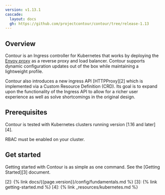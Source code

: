 ```yaml
---
version: v1.13.1
cascade:
  layout: docs
  gh: https://github.com/projectcontour/contour/tree/release-1.13
---
```


## Overview
Contour is an Ingress controller for Kubernetes that works by deploying the [Envoy proxy][1] as a reverse proxy and load balancer.
Contour supports dynamic configuration updates out of the box while maintaining a lightweight profile.

Contour also introduces a new ingress API [HTTPProxy][2] which is implemented via a Custom Resource Definition (CRD).
Its goal is to expand upon the functionality of the Ingress API to allow for a richer user experience as well as solve shortcomings in the original design.

## Prerequisites
Contour is tested with Kubernetes clusters running version [1.16 and later][4].

RBAC must be enabled on your cluster.

## Get started
Getting started with Contour is as simple as one command.
See the [Getting Started][3] document.

[1]: https://www.envoyproxy.io/
[2]: {% link docs/{{page.version}}/config/fundamentals.md %}
[3]: {% link getting-started.md %}
[4]: {% link _resources/kubernetes.md %}
